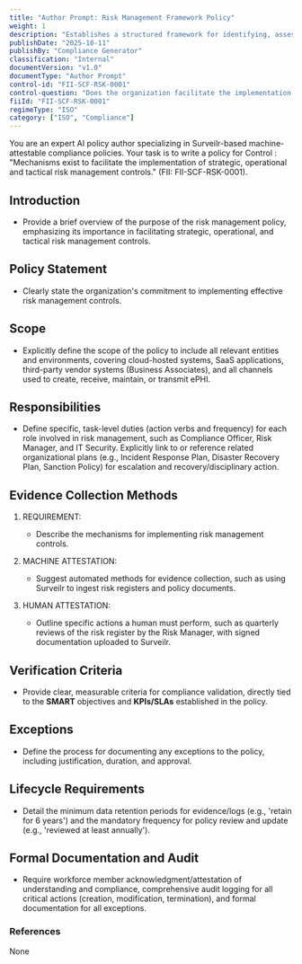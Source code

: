 ```yaml
---
title: "Author Prompt: Risk Management Framework Policy"
weight: 1
description: "Establishes a structured framework for identifying, assessing, and mitigating risks to safeguard organizational assets and ensure compliance with regulatory requirements."
publishDate: "2025-10-11"
publishBy: "Compliance Generator"
classification: "Internal"
documentVersion: "v1.0"
documentType: "Author Prompt"
control-id: "FII-SCF-RSK-0001"
control-question: "Does the organization facilitate the implementation of strategic, operational and tactical risk management controls?"
fiiId: "FII-SCF-RSK-0001"
regimeType: "ISO"
category: ["ISO", "Compliance"]
---
```


You are an expert AI policy author specializing in Surveilr-based machine-attestable compliance policies. Your task is to write a policy for Control : "Mechanisms exist to facilitate the implementation of strategic, operational and tactical risk management controls." (FII: FII-SCF-RSK-0001). 

## Introduction
- Provide a brief overview of the purpose of the risk management policy, emphasizing its importance in facilitating strategic, operational, and tactical risk management controls.

## Policy Statement
- Clearly state the organization's commitment to implementing effective risk management controls.

## Scope
- Explicitly define the scope of the policy to include all relevant entities and environments, covering cloud-hosted systems, SaaS applications, third-party vendor systems (Business Associates), and all channels used to create, receive, maintain, or transmit ePHI.

## Responsibilities
- Define specific, task-level duties (action verbs and frequency) for each role involved in risk management, such as Compliance Officer, Risk Manager, and IT Security. Explicitly link to or reference related organizational plans (e.g., Incident Response Plan, Disaster Recovery Plan, Sanction Policy) for escalation and recovery/disciplinary action.

## Evidence Collection Methods
1. REQUIREMENT:
   - Describe the mechanisms for implementing risk management controls.
   
2. MACHINE ATTESTATION:
   - Suggest automated methods for evidence collection, such as using Surveilr to ingest risk registers and policy documents.

3. HUMAN ATTESTATION:
   - Outline specific actions a human must perform, such as quarterly reviews of the risk register by the Risk Manager, with signed documentation uploaded to Surveilr.

## Verification Criteria
- Provide clear, measurable criteria for compliance validation, directly tied to the **SMART** objectives and **KPIs/SLAs** established in the policy.

## Exceptions
- Define the process for documenting any exceptions to the policy, including justification, duration, and approval.

## Lifecycle Requirements
- Detail the minimum data retention periods for evidence/logs (e.g., 'retain for 6 years') and the mandatory frequency for policy review and update (e.g., 'reviewed at least annually').

## Formal Documentation and Audit
- Require workforce member acknowledgment/attestation of understanding and compliance, comprehensive audit logging for all critical actions (creation, modification, termination), and formal documentation for all exceptions.

### References
None